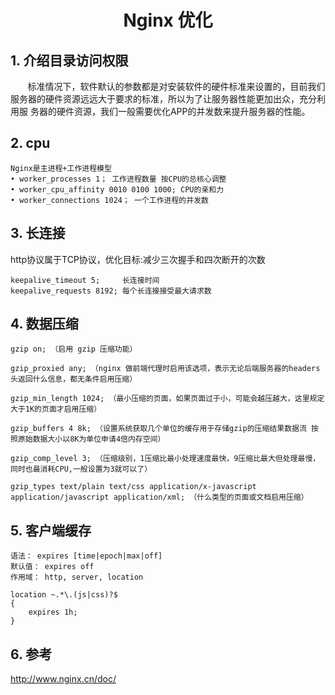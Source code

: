 <center><h1>Nginx 优化</h1></center>

## 1. 介绍目录访问权限
&#160; &#160; &#160; &#160;标准情况下，软件默认的参数都是对安装软件的硬件标准来设置的，⽬前我们服务器的硬件资源远远⼤于要求的标准，所以为了让服务器性能更加出众，充分利⽤服
务器的硬件资源，我们⼀般需要优化APP的并发数来提升服务器的性能。

## 2. cpu

```
Nginx是主进程+⼯作进程模型
• worker_processes 1； ⼯作进程数量 按CPU的总核⼼调整
• worker_cpu_affinity 0010 0100 1000; CPU的亲和⼒
• worker_connections 1024； ⼀个⼯作进程的并发数
```

## 3. 长连接
http协议属于TCP协议，优化⽬标:减少三次握⼿和四次断开的次数

```
keepalive_timeout 5;     ⻓连接时间
keepalive_requests 8192; 每个⻓连接接受最⼤请求数
```

## 4. 数据压缩

```
gzip on; （启⽤ gzip 压缩功能）

gzip_proxied any; （nginx 做前端代理时启⽤该选项，表示⽆论后端服务器的headers头返回什么信息，都⽆条件启⽤压缩）

gzip_min_length 1024; （最⼩压缩的⻚⾯，如果⻚⾯过于⼩，可能会越压越⼤，这⾥规定⼤于1K的⻚⾯才启⽤压缩）

gzip_buffers 4 8k; （设置系统获取⼏个单位的缓存⽤于存储gzip的压缩结果数据流 按照原始数据⼤⼩以8K为单位申请4倍内存空间）

gzip_comp_level 3; （压缩级别，1压缩⽐最⼩处理速度最快，9压缩⽐最⼤但处理最慢，同时也最消耗CPU,⼀般设置为3就可以了）

gzip_types text/plain text/css application/x-javascript application/javascript application/xml; （什么类型的⻚⾯或⽂档启⽤压缩）
```

## 5. 客户端缓存

```
语法： expires [time|epoch|max|off]
默认值： expires off
作⽤域： http, server, location
```

```
location ~.*\.(js|css)?$
{
    expires 1h;
}
```

## 6. 参考
http://www.nginx.cn/doc/

